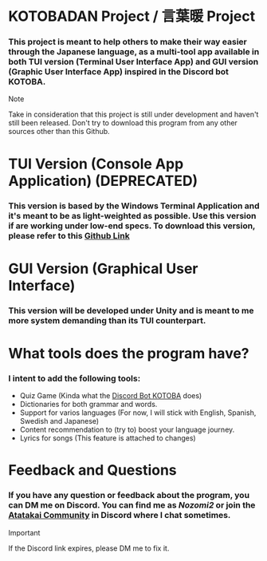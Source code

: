 #  KOTOBADAN Project / 言葉暖 Project

### This project is meant to help others to make their way easier through the Japanese language, as a multi-tool app available in both TUI version (Terminal User Interface App) and GUI version (Graphic User Interface App) inspired in the Discord bot KOTOBA.

> [!NOTE]
> Take in consideration that this project is still under development and haven't still been released. Don't try to download this program from any other sources other than this Github.

 
 # TUI Version (Console App Application) (DEPRECATED)

 ### This version is based by the Windows Terminal Application and it's meant to be as light-weighted as possible. Use this version if are working under low-end specs. To download this version, please refer to this [Github Link](https://github.com/GuitarHero2/Project-KOTOBADAN)

# GUI Version (Graphical User Interface)

### This version will be developed under Unity and is meant to me more system demanding than its TUI counterpart. 

# What tools does the program have?

### I intent to add the following tools:

* Quiz Game (Kinda what the [Discord Bot KOTOBA](https://kotobaweb.com/bot) does)
* Dictionaries for both grammar and words.
* Support for varios languages (For now, I will stick with English, Spanish, Swedish and Japanese)
* Content recommendation to (try to) boost your language journey.
* Lyrics for songs (This feature is attached to changes)

# Feedback and Questions

### If you have any question or feedback about the program, you can DM me on Discord. You can find me as *_Nozomi2_* or join the [Atatakai Community](https://discord.gg/bj9f359bW9) in Discord where I chat sometimes.

> [!IMPORTANT]
> If the Discord link expires, please DM me to fix it.
